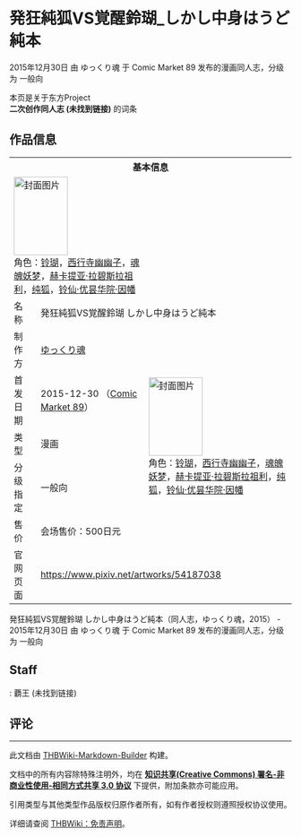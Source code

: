 # 発狂純狐VS覚醒鈴瑚_しかし中身はうど純本

<!-- source html: G:\repos\THBWiki-Markdown-Builder\THBWikiMarkdown\Temp\main\a\ab\ns0%3A%E7%99%BA%E7%8B%82%E7%B4%94%E7%8B%90VS%E8%A6%9A%E9%86%92%E9%88%B4%E7%91%9A_%E3%81%97%E3%81%8B%E3%81%97%E4%B8%AD%E8%BA%AB%E3%81%AF%E3%81%86%E3%81%A9%E7%B4%94%E6%9C%AC.html -->

2015年12月30日 由 ゆっくり魂 于 Comic Market 89 发布的漫画同人志，分级为 一般向

本页是关于东方Project  
 **二次创作同人志 (未找到链接)** 的词条

## 作品信息

<table><tbody><tr><th colspan="3">基本信息</th></tr><tr><td class="cover-artwork-mobile" colspan="2"><a href="./文件-発狂純狐VS覚醒鈴瑚_しかし中身はうど純本封面.jpg.md" class="image" title="封面图片"><img alt="封面图片" src="https://upload.thwiki.cc/thumb/6/62/%E7%99%BA%E7%8B%82%E7%B4%94%E7%8B%90VS%E8%A6%9A%E9%86%92%E9%88%B4%E7%91%9A_%E3%81%97%E3%81%8B%E3%81%97%E4%B8%AD%E8%BA%AB%E3%81%AF%E3%81%86%E3%81%A9%E7%B4%94%E6%9C%AC%E5%B0%81%E9%9D%A2.jpg/96px-%E7%99%BA%E7%8B%82%E7%B4%94%E7%8B%90VS%E8%A6%9A%E9%86%92%E9%88%B4%E7%91%9A_%E3%81%97%E3%81%8B%E3%81%97%E4%B8%AD%E8%BA%AB%E3%81%AF%E3%81%86%E3%81%A9%E7%B4%94%E6%9C%AC%E5%B0%81%E9%9D%A2.jpg" decoding="async" loading="lazy" width="96" height="140" srcset="https://upload.thwiki.cc/thumb/6/62/%E7%99%BA%E7%8B%82%E7%B4%94%E7%8B%90VS%E8%A6%9A%E9%86%92%E9%88%B4%E7%91%9A_%E3%81%97%E3%81%8B%E3%81%97%E4%B8%AD%E8%BA%AB%E3%81%AF%E3%81%86%E3%81%A9%E7%B4%94%E6%9C%AC%E5%B0%81%E9%9D%A2.jpg/143px-%E7%99%BA%E7%8B%82%E7%B4%94%E7%8B%90VS%E8%A6%9A%E9%86%92%E9%88%B4%E7%91%9A_%E3%81%97%E3%81%8B%E3%81%97%E4%B8%AD%E8%BA%AB%E3%81%AF%E3%81%86%E3%81%A9%E7%B4%94%E6%9C%AC%E5%B0%81%E9%9D%A2.jpg 1.5x, https://upload.thwiki.cc/thumb/6/62/%E7%99%BA%E7%8B%82%E7%B4%94%E7%8B%90VS%E8%A6%9A%E9%86%92%E9%88%B4%E7%91%9A_%E3%81%97%E3%81%8B%E3%81%97%E4%B8%AD%E8%BA%AB%E3%81%AF%E3%81%86%E3%81%A9%E7%B4%94%E6%9C%AC%E5%B0%81%E9%9D%A2.jpg/191px-%E7%99%BA%E7%8B%82%E7%B4%94%E7%8B%90VS%E8%A6%9A%E9%86%92%E9%88%B4%E7%91%9A_%E3%81%97%E3%81%8B%E3%81%97%E4%B8%AD%E8%BA%AB%E3%81%AF%E3%81%86%E3%81%A9%E7%B4%94%E6%9C%AC%E5%B0%81%E9%9D%A2.jpg 2x" data-file-width="820" data-file-height="1200"></a><div class="cover-char">角色：<a href="./铃瑚.md" title="铃瑚">铃瑚</a>，<a href="./西行寺幽幽子.md" title="西行寺幽幽子">西行寺幽幽子</a>，<a href="./魂魄妖梦.md" title="魂魄妖梦">魂魄妖梦</a>，<a href="./赫卡提亚·拉碧斯拉祖利.md" title="赫卡提亚·拉碧斯拉祖利">赫卡提亚·拉碧斯拉祖利</a>，<a href="./纯狐.md" title="纯狐">纯狐</a>，<a href="./铃仙·优昙华院·因幡.md" title="铃仙·优昙华院·因幡">铃仙·优昙华院·因幡</a></div></td>
</tr><tr><td class="label">名称</td><td colspan="2"> 発狂純狐VS覚醒鈴瑚 しかし中身はうど純本 </td></tr><tr><td class="label">制作方</td><td><a href="./ゆっくり魂.md" title="ゆっくり魂">ゆっくり魂</a></td><td class="cover-artwork" rowspan="5" style="min-width:140px;"><a href="./文件-発狂純狐VS覚醒鈴瑚_しかし中身はうど純本封面.jpg.md" class="image" title="封面图片"><img alt="封面图片" src="https://upload.thwiki.cc/thumb/6/62/%E7%99%BA%E7%8B%82%E7%B4%94%E7%8B%90VS%E8%A6%9A%E9%86%92%E9%88%B4%E7%91%9A_%E3%81%97%E3%81%8B%E3%81%97%E4%B8%AD%E8%BA%AB%E3%81%AF%E3%81%86%E3%81%A9%E7%B4%94%E6%9C%AC%E5%B0%81%E9%9D%A2.jpg/96px-%E7%99%BA%E7%8B%82%E7%B4%94%E7%8B%90VS%E8%A6%9A%E9%86%92%E9%88%B4%E7%91%9A_%E3%81%97%E3%81%8B%E3%81%97%E4%B8%AD%E8%BA%AB%E3%81%AF%E3%81%86%E3%81%A9%E7%B4%94%E6%9C%AC%E5%B0%81%E9%9D%A2.jpg" decoding="async" loading="lazy" width="96" height="140" srcset="https://upload.thwiki.cc/thumb/6/62/%E7%99%BA%E7%8B%82%E7%B4%94%E7%8B%90VS%E8%A6%9A%E9%86%92%E9%88%B4%E7%91%9A_%E3%81%97%E3%81%8B%E3%81%97%E4%B8%AD%E8%BA%AB%E3%81%AF%E3%81%86%E3%81%A9%E7%B4%94%E6%9C%AC%E5%B0%81%E9%9D%A2.jpg/143px-%E7%99%BA%E7%8B%82%E7%B4%94%E7%8B%90VS%E8%A6%9A%E9%86%92%E9%88%B4%E7%91%9A_%E3%81%97%E3%81%8B%E3%81%97%E4%B8%AD%E8%BA%AB%E3%81%AF%E3%81%86%E3%81%A9%E7%B4%94%E6%9C%AC%E5%B0%81%E9%9D%A2.jpg 1.5x, https://upload.thwiki.cc/thumb/6/62/%E7%99%BA%E7%8B%82%E7%B4%94%E7%8B%90VS%E8%A6%9A%E9%86%92%E9%88%B4%E7%91%9A_%E3%81%97%E3%81%8B%E3%81%97%E4%B8%AD%E8%BA%AB%E3%81%AF%E3%81%86%E3%81%A9%E7%B4%94%E6%9C%AC%E5%B0%81%E9%9D%A2.jpg/191px-%E7%99%BA%E7%8B%82%E7%B4%94%E7%8B%90VS%E8%A6%9A%E9%86%92%E9%88%B4%E7%91%9A_%E3%81%97%E3%81%8B%E3%81%97%E4%B8%AD%E8%BA%AB%E3%81%AF%E3%81%86%E3%81%A9%E7%B4%94%E6%9C%AC%E5%B0%81%E9%9D%A2.jpg 2x" data-file-width="820" data-file-height="1200"></a><div class="cover-char">角色：<a href="./铃瑚.md" title="铃瑚">铃瑚</a>，<a href="./西行寺幽幽子.md" title="西行寺幽幽子">西行寺幽幽子</a>，<a href="./魂魄妖梦.md" title="魂魄妖梦">魂魄妖梦</a>，<a href="./赫卡提亚·拉碧斯拉祖利.md" title="赫卡提亚·拉碧斯拉祖利">赫卡提亚·拉碧斯拉祖利</a>，<a href="./纯狐.md" title="纯狐">纯狐</a>，<a href="./铃仙·优昙华院·因幡.md" title="铃仙·优昙华院·因幡">铃仙·优昙华院·因幡</a></div></td>
</tr><tr><td class="label">首发日期</td><td>2015-12-30&#160;（<a href="/展会作品列表?e=Comic+Market%2389">Comic Market 89</a>）</td></tr><tr><td class="label">类型</td><td>漫画</td></tr><tr><td class="label">分级指定</td><td>一般向</td></tr><tr><td class="label">售价</td><td>会场售价：500日元</td></tr>
<tr><td class="label">官网页面</td><td colspan="2"><a rel="nofollow" class="external free" href="https://www.pixiv.net/artworks/54187038">https://www.pixiv.net/artworks/54187038</a></td></tr></tbody></table>

発狂純狐VS覚醒鈴瑚 しかし中身はうど純本（同人志，ゆっくり魂，2015） - 2015年12月30日 由 ゆっくり魂 于 Comic Market 89 发布的漫画同人志，分级为 一般向

## Staff
: 覇王 (未找到链接)


## 评论




---

此文档由 [THBWiki-Markdown-Builder](https://github.com/Delsin-Yu/THBWiki-Markdown-Builder) 构建。

文档中的所有内容除特殊注明外，均在 [**知识共享(Creative Commons) 署名-非商业性使用-相同方式共享 3.0 协议**](https://creativecommons.org/licenses/by-sa/3.0/deed.zh-hans) 下提供，附加条款亦可能应用。

引用类型与其他类型作品版权归原作者所有，如有作者授权则遵照授权协议使用。

详细请查阅 [THBWiki：免责声明](https://thbwiki.cc/THBWiki:%E5%85%8D%E8%B4%A3%E5%A3%B0%E6%98%8E)。

